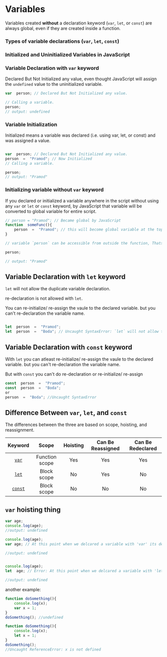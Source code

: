 # Variables

  
Variables created **without** a declaration keyword (`var`, `let`, or `const`) are always global, even if they are created inside a function.

### Types of variable declarations (`var`, `let`, `const`)

  

### Initialized and Uninitialized Variables in JavaScript

  

### Variable Declaration with `var` keyword

Declared But Not Initialized any value, even thought JavaScript will assign the `undefined` value to the uninitialized variable.

```javascript
var  person; // Declared But Not Initialized any value.

// Calling a variable.
person;
// output: undefined

```

### Variable Initialization

Initialized means a variable was declared (i.e. using var, let, or const) and was assigned a value.

```javascript

var  person; // Declared But Not Initialized any value.
person  =  "Pramod"; // Now Initialized
// Calling a variable.

person;
// output: "Pramod"
```

### Initializing variable without `var` keyword
If you declared or initialized a variable anywhere in the script without using any `var` or `let` or `const` keyword, by JavaScript that variable will be converted to global variable for entire script.

```javascript
// person = "Pramod"; // Became global by JavaScript
function  someFunc(){
	person  =  "Pramod"; // this will become global variable at the top of script.
}

// variable `person` can be accessible from outside the function, Thats not the best practice.

person;

// output: "Pramod"

```

## Variable Declaration with `let` keyword
`let` will not allow the duplicate variable declaration.

re-declaration is not allowed with `let`.

You can re-initialize/ re-assign the vaule to the declared variable. but you can't re-declaration the variable name.

```javascript

let  person  =  "Pramod";
let  person  =  "Boda"; // Uncaught SyntaxError: `let` will not allow the duplicate variable declaration, re-declarations is not allowed with `let`.

```

## Variable Declaration with `const` keyword

With `let` you can atleast re-initialize/ re-assign the vaule to the declared variable. but you can't re-declaration the variable name.

But with `const` you can't do re-declaration or re-initialize/ re-assign
```javascript
const  person  =  "Pramod";
const  person  =  "Boda";
or
person  =  "Boda"; //Uncaught SyntaxError
```
## Difference Between  `var`,  `let`, and  `const`

The differences between the three are based on scope, hoisting, and reassignment.

| Keyword | Scope | Hoisting | Can Be Reassigned|Can Be Redeclared
|:--------:|:--------:|:--------:|:--------:|:--------:|
| [`var`](https://developer.mozilla.org/en-US/docs/Web/JavaScript/Reference/Statements/var) | Function scope | Yes | Yes | Yes|
|[`let`](https://developer.mozilla.org/en-US/docs/Web/JavaScript/Reference/Statements/let)| Block scope| No |Yes | No|
|[`const`](https://developer.mozilla.org/en-US/docs/Web/JavaScript/Reference/Statements/const)|Block scope|No|No|No|


## `var` hoisting thing

```javascript
var age;
console.log(age);
//output: undefined
```
```javascript
console.log(age);
var age; // At this point when we delcared a variable with 'var' its declaraion - hoisted at the top of the scope.

//output: undefined
```
```javascript

console.log(age);
let  age; // Error: At this point when we delcared a variable with 'let' its declaraion - hoisted at the same place(scope).

//output: undefined
```

another example:

```javascript
function doSomething(){
	console.log(x);
	var x = 1;
}
doSomething(); //undefined
```

```javascript
function doSomething(){
	console.log(x);
	let x = 1;
}
doSomething();
//Uncaught ReferenceError: x is not defined
```
<!--stackedit_data:
eyJoaXN0b3J5IjpbNDM4MDMyNjk1LC0xNTkxOTcyODMsOTcxOT
UwMzQ4LDU4OTEyMDE4NiwtMTg3Mjc5NTQyOCwtMTAwODI3MTgz
LDczMDk5ODExNl19
-->
